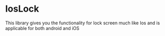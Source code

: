 # IosLock
This library gives you the functionality for lock screen much like Ios and is applicable for both android and iOS
